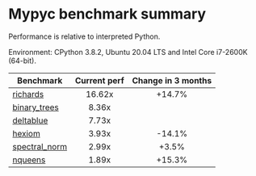 # Mypyc benchmark summary

Performance is relative to interpreted Python.

Environment: CPython 3.8.2, Ubuntu 20.04 LTS and Intel Core i7-2600K (64-bit).

| Benchmark | Current perf | Change in 3 months |
| --- | :---: | :---: |
| [richards](benchmarks/richards.md) | 16.62x | +14.7% |
| [binary_trees](benchmarks/binary_trees.md) | 8.36x |  |
| [deltablue](benchmarks/deltablue.md) | 7.73x |  |
| [hexiom](benchmarks/hexiom.md) | 3.93x | -14.1% |
| [spectral_norm](benchmarks/spectral_norm.md) | 2.99x | +3.5% |
| [nqueens](benchmarks/nqueens.md) | 1.89x | +15.3% |
